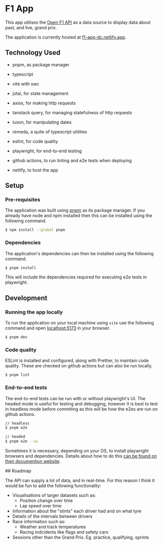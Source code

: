 # F1 App

This app utilises the [Open F1 API](https://openf1.org) as a data source to display data about past, and live, grand prix.

The application is currently hosted at [f1-app-dc.netlify.app](https://f1-app-dc.netlify.app).

## Technology Used

- pnpm, as package manager
- typescript
- vite with swc
- jotai, for state management
- axios, for making http requests
- tanstack query, for managing statefulness of http requests
- luxon, for manipulating dates
- remeda, a quite of typescript utilities
- eslint, for code quality
- playwright, for end-to-end testing

- github actions, to run linting and e2e tests when deploying
- netlify, to host the app

## Setup

### Pre-requisites

The application was built using [pnpm](https://pnpm.io) as its package manager. If you already have node and npm installed then this can be installed using the following command.

```sh
$ npm install --global pnpm
```

### Dependencies

The application's dependencies can then be installed using the following command.

```sh
$ pnpm install
```

This will include the dependencies required for executing e2e tests in playwright.

## Development

### Running the app locally

To run the application on your local machine using `vite` use the following command and open [localhost:5173](http://localhost:5173/) in your browser.

```sh
$ pnpm dev
```

### Code quality

ESLint is installed and configured, along with Prettier, to maintain code quality. These are checked on github actions but can also be run locally.

```sh
$ pnpm lint
```

### End-to-end tests

The end-to-end tests can be run with or without playwright's UI. The headed mode is useful for testing and debugging, however it is best to test in headless mode before commiting as this will be how the e2es are run on github actions.

```sh
// headless
$ pnpm e2e

// headed
$ pnpm e2e --ui
```

Sometimes it is necessary, depending on your OS, to install playwright browsers and dependencies. Details about how to do this [can be found on their documention website](https://playwright.dev/docs/browsers).

## Roadmap

The API can supply a lot of data, and in real-time. For this reason I think it would be fun to add the following functionality:

- Visualisations of larger datasets such as:
  - Position change over time
  - Lap speed over time
- Information about the "stints" each driver had and on what tyre
- Details of the intervals between drivers
- Race information such as:
  - Weather and track temperatures
  - Racing indcidents like flags and safety cars
- Sessions other than the Grand Prix. Eg. practice, qualifying, sprints
